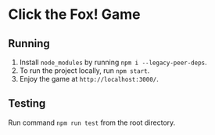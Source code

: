 # Click the Fox! Game


## Running
1. Install `node_modules` by running `npm i --legacy-peer-deps`.
2. To run the project locally, run `npm start`.
3. Enjoy the game at `http://localhost:3000/`.

## Testing
Run command `npm run test` from the root directory.